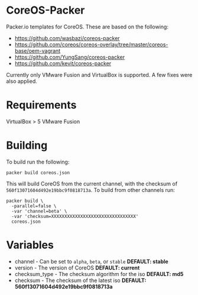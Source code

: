 CoreOS-Packer
=============

Packer.io templates for CoreOS. These are based on the following:

  - https://github.com/wasbazi/coreos-packer
  - https://github.com/coreos/coreos-overlay/tree/master/coreos-base/oem-vagrant
  - https://github.com/YungSang/coreos-packer
  - https://github.com/kevit/coreos-packer

Currently only VMware Fusion and VirtualBox is supported.  A few fixes were also applied.

Requirements
============

VirtualBox > 5
VMware Fusion

Building
========

To build run the following:

```
packer build coreos.json
```

This will build CoreOS from the current channel, with the checksum of `560f13071604d492e19bbc9f0818713a`. To build from other channels run:

```
packer build \
  -parallel=false \
  -var 'channel=beta' \
  -var 'checksum=XXXXXXXXXXXXXXXXXXXXXXXXXXXXXXXX'
  coreos.json
```

Variables
=========
- channel - Can be set to `alpha`, `beta`, or `stable` **DEFAULT: stable**
- version - The version of CoreOS **DEFAULT: current**
- checksum_type - The checksum algorithm for the iso **DEFAULT: md5**
- checksum - The checksum of the latest iso **DEFAULT: 560f13071604d492e19bbc9f0818713a**

